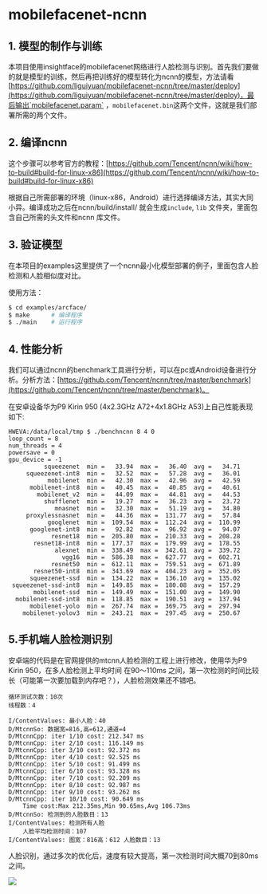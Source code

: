 # mobilefacenet-ncnn

## 1. 模型的制作与训练

本项目使用insightface的mobilefacenet网络进行人脸检测与识别。首先我们要做的就是模型的训练，然后再把训练好的模型转化为ncnn的模型，方法请看[https://github.com/liguiyuan/mobilefacenet-ncnn/tree/master/deploy](https://github.com/liguiyuan/mobilefacenet-ncnn/tree/master/deploy)，最后输出`mobilefacenet.param` ，`mobilefacenet.bin`这两个文件，这就是我们部署所需的两个文件。



## 2. 编译ncnn

这个步骤可以参考官方的教程：[https://github.com/Tencent/ncnn/wiki/how-to-build#build-for-linux-x86](https://github.com/Tencent/ncnn/wiki/how-to-build#build-for-linux-x86)

根据自己所需部署的环境（linux-x86，Android）进行选择编译方法，其实大同小异。编译成功之后在ncnn/build/install/ 就会生成`include`, `lib` 文件夹，里面包含自己所需的头文件和ncnn 库文件。



## 3. 验证模型

在本项目的examples这里提供了一个ncnn最小化模型部署的例子，里面包含人脸检测和人脸相似度对比。

使用方法：

```bash
$ cd examples/arcface/
$ make		# 编译程序
$ ./main	# 运行程序
```



## 4. 性能分析

我们可以通过ncnn的benchmark工具进行分析，可以在pc或Android设备进行分析。分析方法：[https://github.com/Tencent/ncnn/tree/master/benchmark](https://github.com/Tencent/ncnn/tree/master/benchmark)。

在安卓设备华为P9 Kirin 950 (4x2.3GHz A72+4x1.8GHz A53)上自己性能表现如下:

```
HWEVA:/data/local/tmp $ ./benchncnn 8 4 0                                      
loop_count = 8
num_threads = 4
powersave = 0
gpu_device = -1
          squeezenet  min =   33.94  max =   36.40  avg =   34.71
     squeezenet-int8  min =   32.52  max =   57.28  avg =   36.01
           mobilenet  min =   42.30  max =   42.96  avg =   42.59
      mobilenet-int8  min =   40.45  max =   40.85  avg =   40.61
        mobilenet_v2  min =   44.09  max =   44.81  avg =   44.53
          shufflenet  min =   19.27  max =   36.23  avg =   23.72
             mnasnet  min =   32.30  max =   51.19  avg =   34.80
     proxylessnasnet  min =   44.36  max =  131.77  avg =   57.84
           googlenet  min =  109.54  max =  112.24  avg =  110.99
      googlenet-int8  min =   92.82  max =   96.92  avg =   94.07
            resnet18  min =  205.80  max =  210.33  avg =  208.28
       resnet18-int8  min =  177.37  max =  179.99  avg =  178.55
             alexnet  min =  338.49  max =  342.61  avg =  339.72
               vgg16  min =  586.38  max =  627.77  avg =  602.71
            resnet50  min =  612.11  max =  759.51  avg =  671.89
       resnet50-int8  min =  343.69  max =  404.23  avg =  352.05
      squeezenet-ssd  min =  134.22  max =  136.10  avg =  135.02
 squeezenet-ssd-int8  min =  149.85  max =  180.08  avg =  157.29
       mobilenet-ssd  min =  149.49  max =  151.00  avg =  149.90
  mobilenet-ssd-int8  min =  118.85  max =  190.51  avg =  137.94
      mobilenet-yolo  min =  267.74  max =  369.75  avg =  297.94
    mobilenet-yolov3  min =  243.21  max =  297.45  avg =  250.67
```



## 5.手机端人脸检测识别

安卓端的代码是在官网提供的mtcnn人脸检测的工程上进行修改，使用华为P9 Kirin 950，在多人脸检测上平均时间 在90～110ms 之间，第一次检测的时间比较长（可能第一次要加载到内存吧？），人脸检测效果还不错吧。

```
循环测试次数：10次
线程数：4

I/ContentValues: 最小人脸：40
D/MtcnnSo: 数据宽=816,高=612,通道=4
D/MtcnnCpp: iter 1/10 cost: 212.347 ms
D/MtcnnCpp: iter 2/10 cost: 116.149 ms
D/MtcnnCpp: iter 3/10 cost: 92.372 ms
D/MtcnnCpp: iter 4/10 cost: 92.525 ms
D/MtcnnCpp: iter 5/10 cost: 91.499 ms
D/MtcnnCpp: iter 6/10 cost: 93.328 ms
D/MtcnnCpp: iter 7/10 cost: 92.209 ms
D/MtcnnCpp: iter 8/10 cost: 92.987 ms
D/MtcnnCpp: iter 9/10 cost: 93.262 ms
D/MtcnnCpp: iter 10/10 cost: 90.649 ms
    Time cost:Max 212.35ms,Min 90.65ms,Avg 106.73ms
D/MtcnnSo: 检测到的人脸数目：13
I/ContentValues: 检测所有人脸
    人脸平均检测时间：107
I/ContentValues: 图宽：816高：612 人脸数目：13
```



人脸识别，通过多次的优化后，速度有较大提高，第一次检测时间大概70到80ms之间。

![](https://github.com/liguiyuan/mobilefacenet-ncnn/blob/master/docs/face_recognize.jpg)

